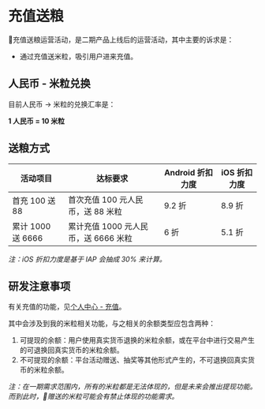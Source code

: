 # 充值送粮

充值送粮运营活动，是二期产品上线后的运营活动，其中主要的诉求是：

* 通过充值送米粒，吸引用户进来充值。

## 人民币 - 米粒兑换

目前人民币 -> 米粒的兑换汇率是：

**1 人民币 = 10 米粒**

## 送粮方式

|活动项目|达标要求|Android 折扣力度|iOS 折扣力度|
|---|---|---|---|
|首充 100 送 88|首次充值 100 元人民币，送 88 米粒|9.2 折|8.9 折|
|累计 1000 送 6666|累计充值 1000 元人民币，送 6666 米粒|6 折|5.1 折|

*注：iOS 折扣力度是基于 IAP 会抽成 30% 来计算。*

## 研发注意事项

有关充值的功能，见[个人中心 - 充值](/pay.html)。

其中会涉及到我的米粒相关功能，与之相关的余额类型应包含两种：

1. 可提现的余额：用户使用真实货币退换的米粒余额，或在平台中进行交易产生的可退换回真实货币的米粒余额。
2. 不可提现的余额：平台活动赠送、抽奖等其他形式产生的，不可退换回真实货币的米粒余额。

*注：在一期需求范围内，所有的米粒都是无法体现的，但是未来会推出提现功能。而到此时，赠送的米粒可能会有禁止体现的功能需求。*

